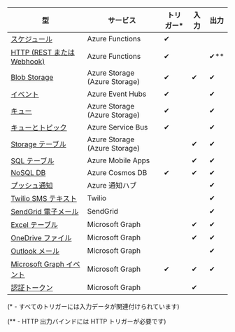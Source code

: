 | 型 | サービス | トリガー* | 入力 | 出力 |  
| --- | --- | --- | --- | --- |  
| [スケジュール](../articles/azure-functions/functions-bindings-timer.md)  |Azure Functions |✔ | | |  
| [HTTP (REST または Webhook)](../articles/azure-functions/functions-bindings-http-webhook.md) |Azure Functions |✔ |  |✔\** |  
| [Blob Storage](../articles/azure-functions/functions-bindings-storage-blob.md) |Azure Storage (Azure Storage) |✔ |✔ |✔ |  
| [イベント](../articles/azure-functions/functions-bindings-event-hubs.md) |Azure Event Hubs |✔ | |✔ |  
| [キュー](../articles/azure-functions/functions-bindings-storage-queue.md) |Azure Storage (Azure Storage) |✔ | |✔ |  
| [キューとトピック](../articles/azure-functions/functions-bindings-service-bus.md) |Azure Service Bus |✔ | |✔ |  
| [Storage テーブル](../articles/azure-functions/functions-bindings-storage-table.md) |Azure Storage (Azure Storage) | |✔ |✔ |  
| [SQL テーブル](../articles/azure-functions/functions-bindings-mobile-apps.md) |Azure Mobile Apps | |✔ |✔ |  
| [NoSQL DB](../articles/azure-functions/functions-bindings-documentdb.md) | Azure Cosmos DB |✔ |✔ |✔ |  
| [プッシュ通知](../articles/azure-functions/functions-bindings-notification-hubs.md) |Azure 通知ハブ | | |✔ |  
| [Twilio SMS テキスト](../articles/azure-functions/functions-bindings-twilio.md) |Twilio | | |✔ |
| [SendGrid 電子メール](../articles/azure-functions/functions-bindings-sendgrid.md) | SendGrid | | |✔ |
| [Excel テーブル](../articles/azure-functions/functions-bindings-microsoft-graph.md) | Microsoft Graph | |✔ |✔ |
| [OneDrive ファイル](../articles/azure-functions/functions-bindings-microsoft-graph.md) | Microsoft Graph | |✔ |✔ |
| [Outlook メール](../articles/azure-functions/functions-bindings-microsoft-graph.md) | Microsoft Graph | | |✔ |
| [Microsoft Graph イベント](../articles/azure-functions/functions-bindings-microsoft-graph.md) | Microsoft Graph |✔ |✔ |✔ |
| [認証トークン](../articles/azure-functions/functions-bindings-microsoft-graph.md) | Microsoft Graph | |✔ | |

(\* - すべてのトリガーには入力データが関連付けられています)

(\** - HTTP 出力バインドには HTTP トリガーが必要です)


